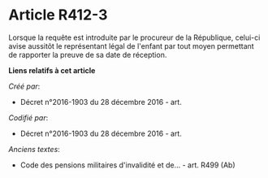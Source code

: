 # Article R412-3

Lorsque la requête est introduite par le procureur de la République, celui-ci avise aussitôt le représentant légal de
l'enfant par tout moyen permettant de rapporter la preuve de sa date de réception.

**Liens relatifs à cet article**

_Créé par_:

  - Décret n°2016-1903 du 28 décembre 2016 - art.

_Codifié par_:

  - Décret n°2016-1903 du 28 décembre 2016 - art.

_Anciens textes_:

  - Code des pensions militaires d'invalidité et de... - art. R499 (Ab)
